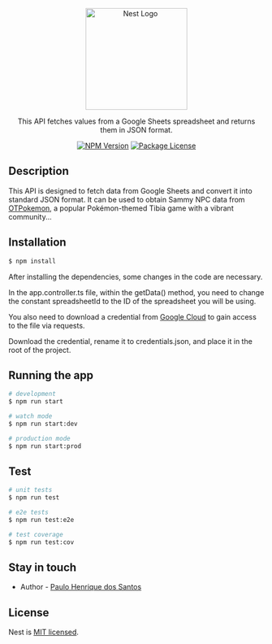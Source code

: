 <p align="center">
  <a href="http://nestjs.com/" target="blank"><img src="https://pbs.twimg.com/profile_images/1158525417537572864/JOCSsoII_400x400.jpg" width="200" alt="Nest Logo" /></a>
</p>

[circleci-image]: https://img.shields.io/circleci/build/github/nestjs/nest/master?token=abc123def456
[circleci-url]: https://circleci.com/gh/nestjs/nest

  <p align="center">This API fetches values from a Google Sheets spreadsheet and returns them in JSON format.</p>
    <p align="center">
<a href="https://www.npmjs.com/~nestjscore" target="_blank"><img src="https://img.shields.io/npm/v/@nestjs/core.svg" alt="NPM Version" /></a>
<a href="https://www.npmjs.com/~nestjscore" target="_blank"><img src="https://img.shields.io/npm/l/@nestjs/core.svg" alt="Package License" /></a>
</p>

## Description

This API is designed to fetch data from Google Sheets and convert it into standard JSON format. It can be used to obtain Sammy NPC data from [OTPokemon](https://otpokemon.com/), a popular Pokémon-themed Tibia game with a vibrant community...

## Installation

```bash
$ npm install
```
After installing the dependencies, some changes in the code are necessary.

In the app.controller.ts file, within the getData() method, you need to change the constant spreadsheetId to the ID of the spreadsheet you will be using.

You also need to download a credential from [Google Cloud](https://console.cloud.google.com/) to gain access to the file via requests.

Download the credential, rename it to credentials.json, and place it in the root of the project.

## Running the app

```bash
# development
$ npm run start

# watch mode
$ npm run start:dev

# production mode
$ npm run start:prod
```

## Test

```bash
# unit tests
$ npm run test

# e2e tests
$ npm run test:e2e

# test coverage
$ npm run test:cov
```


## Stay in touch

- Author - [Paulo Henrique dos Santos](https://github.com/PauloSantos1109)

## License

Nest is [MIT licensed](LICENSE).
